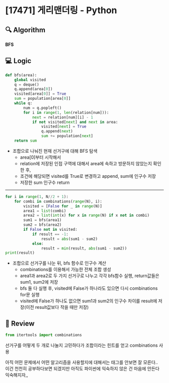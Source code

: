 # [17471] 게리맨더링 - Python

## :mag: Algorithm
**BFS**

## :computer: Logic

```Python
def bfs(area):
    global visited
    q = deque()
    q.append(area[0])
    visited[area[0]] = True
    sum = population[area[0]]
    while q:
        num = q.popleft()
        for i in range(1, len(relation[num])):
            next = relation[num][i] - 1
            if not visited[next] and next in area:
                visited[next] = True
                q.append(next)
                sum += population[next]
    return sum
```

- 조합으로 나눠진 현재 선거구에 대해 BFS 탐색  
  - area[0]부터 시작해서  
  - relation에 저장된 인접 구역에 대해서 area에 속하고 방문하지 않았는지 확인한 후,    
  - 조건에 해당되면 visited를 True로 변경하고 append, sum에 인구수 저장  
  - 저장한 sum 인구수 return  

---

```Python
for i in range(1, N//2 + 1):
    for combi in combinations(range(N), i):
        visited = [False for _ in range(N)]
        area1 = list(combi)
        area2 = list(int(x) for x in range(N) if x not in combi)
        sum1 = bfs(area1)
        sum2 = bfs(area2)
        if False not in visited:
            if result == -1:
                result = abs(sum1 - sum2)
            else:
                result = min(result, abs(sum1 - sum2))
print(result)
```

- 조합으로 선거구를 나눈 뒤, bfs 함수로 인구수 계산  
  - combinations를 이용해서 가능한 전체 조합 생성  
  - area1과 area2로 두 가지 선거구로 나누고 각각 bfs함수 실행, return값들은 sum1, sum2에 저장  
  - bfs 둘 다 실행 후, visited에 False가 하나라도 있으면 다시 combinations for문 실행  
  - visited에 False가 하나도 없으면 sum1과 sum2의 인구수 차이를 result에 저장(이전 result값보다 작을 때만 저장)  

## :memo: Review
```Python
from itertools import combinations
```
선거구를 어떻게 두 개로 나눌지 고민하다가 조합이라는 힌트를 얻고 combinations 사용  

아직 어떤 문제에서 어떤 알고리즘을 사용할지에 대해서는 태그를 안보면 잘 모른다..  
이건 천천히 공부하다보면 되겠지만 아직도 파이썬에 익숙하지 않은 건 마음에 안든다  
익숙해지자,,
